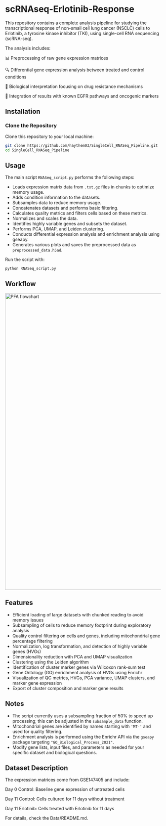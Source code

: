 # scRNAseq-Erlotinib-Response
This repository contains a complete analysis pipeline for studying the transcriptional response of non-small cell lung cancer (NSCLC) cells to Erlotinib, a tyrosine kinase inhibitor (TKI), using single-cell RNA sequencing (scRNA-seq).

The analysis includes:

📊 Preprocessing of raw gene expression matrices

🔍 Differential gene expression analysis between treated and control conditions

🧠 Biological interpretation focusing on drug resistance mechanisms

🧬 Integration of results with known EGFR pathways and oncogenic markers

## Installation


### Clone the Repository

Clone this repository to your local machine:

```bash
git clone https://github.com/haythem03/SingleCell_RNASeq_Pipeline.git
cd SingleCell_RNASeq_Pipeline
```
## Usage
The main script `RNASeq_script.py` performs the following steps:

- Loads expression matrix data from `.txt.gz` files in chunks to optimize memory usage.
- Adds condition information to the datasets.
- Subsamples data to reduce memory usage.
- Concatenates datasets and performs basic filtering.
- Calculates quality metrics and filters cells based on these metrics.
- Normalizes and scales the data.
- Identifies highly variable genes and subsets the dataset.
- Performs PCA, UMAP, and Leiden clustering.
- Conducts differential expression analysis and enrichment analysis using gseapy.
- Generates various plots and saves the preprocessed data as `preprocessed_data.h5ad`.

Run the script with:
```bash
python RNASeq_script.py
```
## Workflow 
<img width="1572" height="960" alt="PFA flowchart" src="https://github.com/user-attachments/assets/5012f41f-18d9-41ca-a326-a0bcd069e28d" />

## Features

- Efficient loading of large datasets with chunked reading to avoid memory issues
- Subsampling of cells to reduce memory footprint during exploratory analysis
- Quality control filtering on cells and genes, including mitochondrial gene percentage filtering
- Normalization, log transformation, and detection of highly variable genes (HVGs)
- Dimensionality reduction with PCA and UMAP visualization
- Clustering using the Leiden algorithm
- Identification of cluster marker genes via Wilcoxon rank-sum test
- Gene Ontology (GO) enrichment analysis of HVGs using Enrichr
- Visualization of QC metrics, HVGs, PCA variance, UMAP clusters, and marker gene expression
- Export of cluster composition and marker gene results

## Notes

- The script currently uses a subsampling fraction of 50% to speed up processing; this can be adjusted in the `subsample_data` function.
- Mitochondrial genes are identified by names starting with `'MT-'` and used for quality filtering.
- Enrichment analysis is performed using the Enrichr API via the `gseapy` package targeting `"GO_Biological_Process_2021"`.
- Modify gene lists, input files, and parameters as needed for your specific dataset and biological questions.

## Dataset Description

The expression matrices come from GSE147405 and include:

Day 0 Control: Baseline gene expression of untreated cells

Day 11 Control: Cells cultured for 11 days without treatment

Day 11 Erlotinib: Cells treated with Erlotinib for 11 days

For details, check the Data/README.md.
